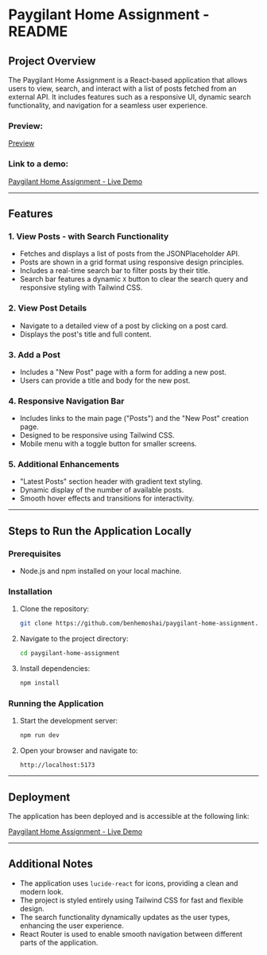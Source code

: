 # Paygilant Home Assignment - README

## Project Overview

The Paygilant Home Assignment is a React-based application that allows users to view, search, and interact with a list of posts fetched from an external API. It includes features such as a responsive UI, dynamic search functionality, and navigation for a seamless user experience.

### Preview:

[Preview](./src/assets/demo-gif.gif)

### Link to a demo:

[Paygilant Home Assignment - Live Demo](https://paygilant-home-assignment.vercel.app/)

---

## Features

### 1. **View Posts - with Search Functionality**

- Fetches and displays a list of posts from the JSONPlaceholder API.
- Posts are shown in a grid format using responsive design principles.
- Includes a real-time search bar to filter posts by their title.
- Search bar features a dynamic `X` button to clear the search query and responsive styling with Tailwind CSS.

### 2. **View Post Details**

- Navigate to a detailed view of a post by clicking on a post card.
- Displays the post's title and full content.

### 3. **Add a Post**

- Includes a "New Post" page with a form for adding a new post.
- Users can provide a title and body for the new post.

### 4. **Responsive Navigation Bar**

- Includes links to the main page ("Posts") and the "New Post" creation page.
- Designed to be responsive using Tailwind CSS.
- Mobile menu with a toggle button for smaller screens.

### 5. **Additional Enhancements**

- "Latest Posts" section header with gradient text styling.
- Dynamic display of the number of available posts.
- Smooth hover effects and transitions for interactivity.

---

## Steps to Run the Application Locally

### Prerequisites

- Node.js and npm installed on your local machine.

### Installation

1. Clone the repository:
   ```bash
   git clone https://github.com/benhemoshai/paygilant-home-assignment.git
   ```
2. Navigate to the project directory:
   ```bash
   cd paygilant-home-assignment
   ```
3. Install dependencies:
   ```bash
   npm install
   ```

### Running the Application

1. Start the development server:
   ```bash
   npm run dev
   ```
2. Open your browser and navigate to:
   ```
   http://localhost:5173
   ```

---

## Deployment

The application has been deployed and is accessible at the following link:

[Paygilant Home Assignment - Live Demo](https://paygilant-home-assignment.vercel.app/)

---

## Additional Notes

- The application uses `lucide-react` for icons, providing a clean and modern look.
- The project is styled entirely using Tailwind CSS for fast and flexible design.
- The search functionality dynamically updates as the user types, enhancing the user experience.
- React Router is used to enable smooth navigation between different parts of the application.
